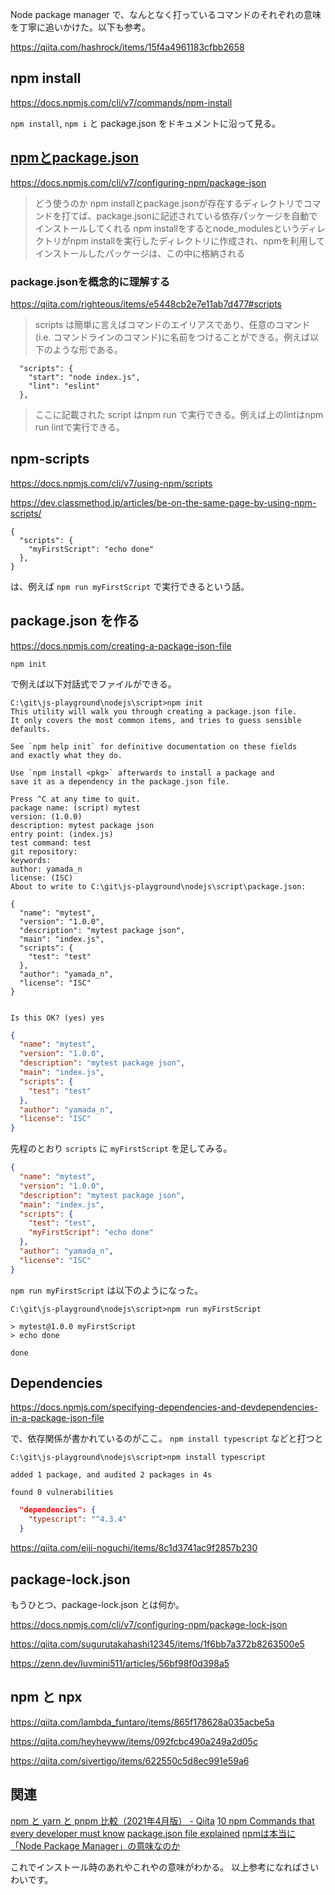 
Node package manager で、なんとなく打っているコマンドのそれぞれの意味を丁寧に追いかけた。以下も参考。

https://qiita.com/hashrock/items/15f4a4961183cfbb2658


## npm install

https://docs.npmjs.com/cli/v7/commands/npm-install

`npm install`, `npm i` と package.json をドキュメントに沿って見る。

## [npmとpackage.json](https://qiita.com/Sekky0905/items/452619651cdd950c2271)

https://docs.npmjs.com/cli/v7/configuring-npm/package-json

> どう使うのか
> npm installとpackage.jsonが存在するディレクトリでコマンドを打てば、package.jsonに記述されている依存パッケージを自動でインストールしてくれる
> npm installをするとnode_modulesというディレクトリがnpm installを実行したディレクトリに作成され、npmを利用してインストールしたパッケージは、この中に格納される


### package.jsonを概念的に理解する

https://qiita.com/righteous/items/e5448cb2e7e11ab7d477#scripts

> scripts は簡単に言えばコマンドのエイリアスであり、任意のコマンド(i.e. コマンドラインのコマンド)に名前をつけることができる。例えば以下のような形である。

```
  "scripts": {
    "start": "node index.js",
    "lint": "eslint"
  },
```
> ここに記載された script はnpm run <name>で実行できる。例えば上のlintはnpm run lintで実行できる。


## npm-scripts

https://docs.npmjs.com/cli/v7/using-npm/scripts

https://dev.classmethod.jp/articles/be-on-the-same-page-by-using-npm-scripts/

```
{
  "scripts": {
    "myFirstScript": "echo done"
  },
}
```
は、例えば `npm run myFirstScript` で実行できるという話。


## package.json を作る

https://docs.npmjs.com/creating-a-package-json-file

`npm init`

で例えば以下対話式でファイルができる。

```
C:\git\js-playground\nodejs\script>npm init
This utility will walk you through creating a package.json file.
It only covers the most common items, and tries to guess sensible defaults.

See `npm help init` for definitive documentation on these fields
and exactly what they do.

Use `npm install <pkg>` afterwards to install a package and
save it as a dependency in the package.json file.

Press ^C at any time to quit.
package name: (script) mytest
version: (1.0.0)
description: mytest package json
entry point: (index.js)
test command: test
git repository:
keywords:
author: yamada_n
license: (ISC)
About to write to C:\git\js-playground\nodejs\script\package.json:

{
  "name": "mytest",
  "version": "1.0.0",
  "description": "mytest package json",
  "main": "index.js",
  "scripts": {
    "test": "test"
  },
  "author": "yamada_n",
  "license": "ISC"
}


Is this OK? (yes) yes
```

```package.json
{
  "name": "mytest",
  "version": "1.0.0",
  "description": "mytest package json",
  "main": "index.js",
  "scripts": {
    "test": "test"
  },
  "author": "yamada_n",
  "license": "ISC"
}
```

先程のとおり `scripts` に `myFirstScript` を足してみる。

```package.json
{
  "name": "mytest",
  "version": "1.0.0",
  "description": "mytest package json",
  "main": "index.js",
  "scripts": {
    "test": "test",
    "myFirstScript": "echo done"
  },
  "author": "yamada_n",
  "license": "ISC"
}
```

`npm run myFirstScript` は以下のようになった。

```
C:\git\js-playground\nodejs\script>npm run myFirstScript

> mytest@1.0.0 myFirstScript
> echo done

done
```

## Dependencies 

https://docs.npmjs.com/specifying-dependencies-and-devdependencies-in-a-package-json-file

で、依存関係が書かれているのがここ。
`npm install typescript` などと打つと

```
C:\git\js-playground\nodejs\script>npm install typescript

added 1 package, and audited 2 packages in 4s

found 0 vulnerabilities
```

```package.json
  "dependencies": {
    "typescript": "^4.3.4"
  }
```

https://qiita.com/eiji-noguchi/items/8c1d3741ac9f2857b230


## package-lock.json

もうひとつ、package-lock.json とは何か。

https://docs.npmjs.com/cli/v7/configuring-npm/package-lock-json

https://qiita.com/sugurutakahashi12345/items/1f6bb7a372b8263500e5

https://zenn.dev/luvmini511/articles/56bf98f0d398a5


## npm と npx

https://qiita.com/lambda_funtaro/items/865f178628a035acbe5a

https://qiita.com/heyheyww/items/092fcbc490a249a2d05c

https://qiita.com/sivertigo/items/622550c5d8ec991e59a6


## 関連

[npm と yarn と pnpm 比較（2021年4月版） - Qiita](https://qiita.com/e99h2121/items/7e38e592dc45b7c0407d)
[10 npm Commands that every developer must know](https://dev.to/gurshehzadsingh/10-npm-commands-that-every-developer-must-know-4gmn)
[package.json file explained](https://dev.to/naveenchandar/package-json-file-explained-b94 )
[npmは本当に「Node Package Manager」の意味なのか](https://zenn.dev/ryuu/articles/what-npm-means)




これでインストール時のあれやこれやの意味がわかる。
以上参考になればさいわいです。
